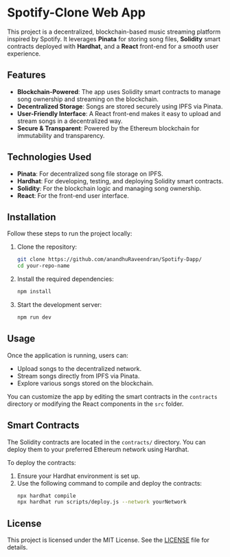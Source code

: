 # Spotify-Clone Web App

This project is a decentralized, blockchain-based music streaming platform inspired by Spotify. It leverages **Pinata** for storing song files, **Solidity** smart contracts deployed with **Hardhat**, and a **React** front-end for a smooth user experience.

## Features

- **Blockchain-Powered**: The app uses Solidity smart contracts to manage song ownership and streaming on the blockchain.
- **Decentralized Storage**: Songs are stored securely using IPFS via Pinata.
- **User-Friendly Interface**: A React front-end makes it easy to upload and stream songs in a decentralized way.
- **Secure & Transparent**: Powered by the Ethereum blockchain for immutability and transparency.

## Technologies Used

- **Pinata**: For decentralized song file storage on IPFS.
- **Hardhat**: For developing, testing, and deploying Solidity smart contracts.
- **Solidity**: For the blockchain logic and managing song ownership.
- **React**: For the front-end user interface.

## Installation

Follow these steps to run the project locally:

1. Clone the repository:
    ```bash
    git clone https://github.com/anandhuRaveendran/Spotify-Dapp/
    cd your-repo-name
    ```

2. Install the required dependencies:
    ```bash
    npm install
    ```

3. Start the development server:
    ```bash
    npm run dev
    ```

## Usage

Once the application is running, users can:

- Upload songs to the decentralized network.
- Stream songs directly from IPFS via Pinata.
- Explore various songs stored on the blockchain.
  
You can customize the app by editing the smart contracts in the `contracts` directory or modifying the React components in the `src` folder.

## Smart Contracts

The Solidity contracts are located in the `contracts/` directory. You can deploy them to your preferred Ethereum network using Hardhat.

To deploy the contracts:

1. Ensure your Hardhat environment is set up.
2. Use the following command to compile and deploy the contracts:
    ```bash
    npx hardhat compile
    npx hardhat run scripts/deploy.js --network yourNetwork
    ```

## License

This project is licensed under the MIT License. See the [LICENSE](./LICENSE) file for details.

